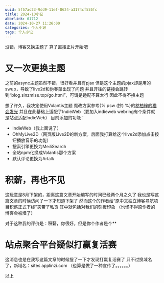 ```yaml
---
uuid: 5f57ac23-9dd9-11ef-8624-a3174cf555fc
title: 2024-10小记
abbrlink: 61712
date: 2024-10-27 11:26:00
categories: 个人小记
tags: 个人小记
---
```

没错，博客又换主题了
算了直接正片开始吧
<!-- more -->

# 又一次更换主题
之前的async主题虽然不错，很好看并且有pjax
但是这个主题的pjax却是用的swup，导致了live2d和伪春菜出现了问题
并且开往的链接会跳转到“blog.sinzmise.top/go.html”，可谓是适配不算太行
因此不得不换主题

想了许久，我决定使用Volantis主题
魔改方案参考{% psw (抄) %}的[枋柚梓的猫会发光](https://inkss.cn/)
并且在此基础上适配了IndieWeb（要加入indieweb webring有个条件就是站点适配IndieWeb）
目前添加的功能：

- IndieWeb（我上面说了）
- OhMyLive2D（网页版Live2D的新方案，后面我打算给这个live2d添加点击按钮播放音乐的功能）
- 搜索引擎更换为MeiliSearch
- 全站npm化换成Volantis那个方案
- 默认评论更换为Artalk

# 积薪，再也不见
这玩意是8月下架的，距离这篇文章开始编写的时间已经两个月之久了
我也是写这篇文章的时候访问了一下才知道下架了
然而这个的作者给“原中文独立博客导航项目积薪正式下线”夹带了私货
其中就包括对我们的刻板印象
（也怪不得原作者的博客会被墙了）

对于这种我的评价是：积薪，你很好。但是你个作者是个**

# 站点聚合平台疑似打赢复活赛
这消息也是在我写这篇文章的时候搜了一下才发现打赢复活赛了
只不过换域名了，新域名：sites.applinzi.com
（也算是做了一种宣传了。。。。。。）

以上
